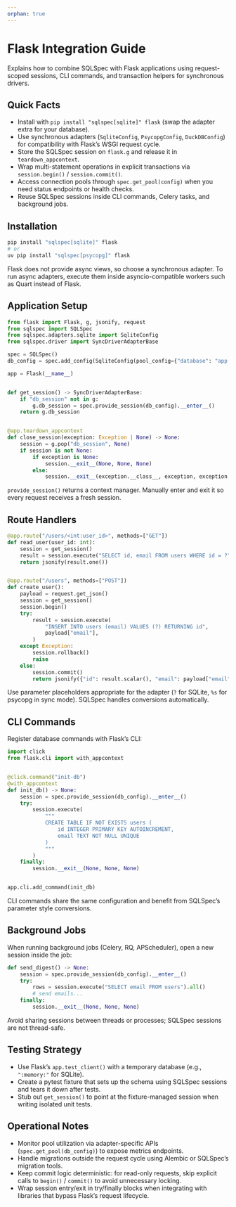 ```yaml
---
orphan: true
---
```


# Flask Integration Guide

Explains how to combine SQLSpec with Flask applications using request-scoped sessions, CLI commands, and transaction helpers for synchronous drivers.

## Quick Facts

- Install with `pip install "sqlspec[sqlite]" flask` (swap the adapter extra for your database).
- Use synchronous adapters (`SqliteConfig`, `PsycopgConfig`, `DuckDBConfig`) for compatibility with Flask’s WSGI request cycle.
- Store the SQLSpec session on `flask.g` and release it in `teardown_appcontext`.
- Wrap multi-statement operations in explicit transactions via `session.begin()` / `session.commit()`.
- Access connection pools through `spec.get_pool(config)` when you need status endpoints or health checks.
- Reuse SQLSpec sessions inside CLI commands, Celery tasks, and background jobs.

## Installation

```bash
pip install "sqlspec[sqlite]" flask
# or
uv pip install "sqlspec[psycopg]" flask
```

Flask does not provide async views, so choose a synchronous adapter. To run async adapters, execute them inside asyncio-compatible workers such as Quart instead of Flask.

## Application Setup

```python
from flask import Flask, g, jsonify, request
from sqlspec import SQLSpec
from sqlspec.adapters.sqlite import SqliteConfig
from sqlspec.driver import SyncDriverAdapterBase

spec = SQLSpec()
db_config = spec.add_config(SqliteConfig(pool_config={"database": "app.db"}))

app = Flask(__name__)


def get_session() -> SyncDriverAdapterBase:
    if "db_session" not in g:
        g.db_session = spec.provide_session(db_config).__enter__()
    return g.db_session


@app.teardown_appcontext
def close_session(exception: Exception | None) -> None:
    session = g.pop("db_session", None)
    if session is not None:
        if exception is None:
            session.__exit__(None, None, None)
        else:
            session.__exit__(exception.__class__, exception, exception.__traceback__)
```

`provide_session()` returns a context manager. Manually enter and exit it so every request receives a fresh session.

## Route Handlers

```python
@app.route("/users/<int:user_id>", methods=["GET"])
def read_user(user_id: int):
    session = get_session()
    result = session.execute("SELECT id, email FROM users WHERE id = ?", user_id)
    return jsonify(result.one())


@app.route("/users", methods=["POST"])
def create_user():
    payload = request.get_json()
    session = get_session()
    session.begin()
    try:
        result = session.execute(
            "INSERT INTO users (email) VALUES (?) RETURNING id",
            payload["email"],
        )
    except Exception:
        session.rollback()
        raise
    else:
        session.commit()
        return jsonify({"id": result.scalar(), "email": payload["email"]}), 201
```

Use parameter placeholders appropriate for the adapter (`?` for SQLite, `%s` for psycopg in sync mode). SQLSpec handles conversions automatically.

## CLI Commands

Register database commands with Flask’s CLI:

```python
import click
from flask.cli import with_appcontext


@click.command("init-db")
@with_appcontext
def init_db() -> None:
    session = spec.provide_session(db_config).__enter__()
    try:
        session.execute(
            """
            CREATE TABLE IF NOT EXISTS users (
                id INTEGER PRIMARY KEY AUTOINCREMENT,
                email TEXT NOT NULL UNIQUE
            )
            """
        )
    finally:
        session.__exit__(None, None, None)


app.cli.add_command(init_db)
```

CLI commands share the same configuration and benefit from SQLSpec’s parameter style conversions.

## Background Jobs

When running background jobs (Celery, RQ, APScheduler), open a new session inside the job:

```python
def send_digest() -> None:
    session = spec.provide_session(db_config).__enter__()
    try:
        rows = session.execute("SELECT email FROM users").all()
        # send emails...
    finally:
        session.__exit__(None, None, None)
```

Avoid sharing sessions between threads or processes; SQLSpec sessions are not thread-safe.

## Testing Strategy

- Use Flask’s `app.test_client()` with a temporary database (e.g., `":memory:"` for SQLite).
- Create a pytest fixture that sets up the schema using SQLSpec sessions and tears it down after tests.
- Stub out `get_session()` to point at the fixture-managed session when writing isolated unit tests.

## Operational Notes

- Monitor pool utilization via adapter-specific APIs (`spec.get_pool(db_config)`) to expose metrics endpoints.
- Handle migrations outside the request cycle using Alembic or SQLSpec’s migration tools.
- Keep commit logic deterministic: for read-only requests, skip explicit calls to `begin()` / `commit()` to avoid unnecessary locking.
- Wrap session entry/exit in try/finally blocks when integrating with libraries that bypass Flask’s request lifecycle.
